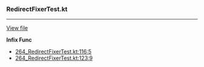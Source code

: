 ### RedirectFixerTest.kt
---
[View file](../files/264_RedirectFixerTest.kt)

**Infix Func**

 - [264_RedirectFixerTest.kt:116:5](../files/264_RedirectFixerTest.kt#L116)
 - [264_RedirectFixerTest.kt:123:9](../files/264_RedirectFixerTest.kt#L123)
